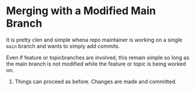 # Merging with a Modified Main Branch

It is pretty clen and simple whena repo maintainer is working on a single ```main``` branch and wants to simply add commits.

Even if feature or topicbranches are involved, this remain simple so long as the main branch is not modified while the feature or topic is being worked on.

1. Things can proceed as before. Changes are made and committed.


